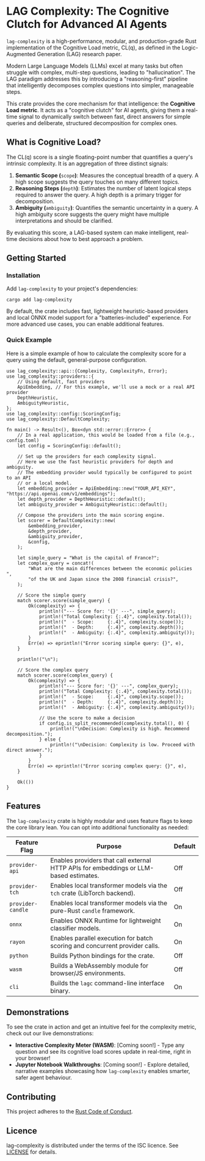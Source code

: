 # LAG Complexity: The Cognitive Clutch for Advanced AI Agents

`lag-complexity` is a high-performance, modular, and production-grade Rust
implementation of the Cognitive Load metric, CL(q), as defined in the
Logic-Augmented Generation (LAG) research paper.

Modern Large Language Models (LLMs) excel at many tasks but often struggle with
complex, multi-step questions, leading to "hallucination". The LAG paradigm
addresses this by introducing a "reasoning-first" pipeline that intelligently
decomposes complex questions into simpler, manageable steps.

This crate provides the core mechanism for that intelligence: the **Cognitive
Load metric**. It acts as a "cognitive clutch" for AI agents, giving them a
real-time signal to dynamically switch between fast, direct answers for simple
queries and deliberate, structured decomposition for complex ones.

## What is Cognitive Load?

The CL(q) score is a single floating-point number that quantifies a query's
intrinsic complexity. It is an aggregation of three distinct signals:

1. **Semantic Scope (**`scope`**)**: Measures the conceptual breadth of a
   query. A high scope suggests the query touches on many different topics.
2. **Reasoning Steps (**`depth`**)**: Estimates the number of latent logical
   steps required to answer the query. A high depth is a primary trigger for
   decomposition.
3. **Ambiguity (**`ambiguity`**)**: Quantifies the semantic uncertainty in a
   query. A high ambiguity score suggests the query might have multiple
   interpretations and should be clarified.

By evaluating this score, a LAG-based system can make intelligent, real-time
decisions about how to best approach a problem.

## Getting Started

### Installation

Add `lag-complexity` to your project's dependencies:

```null
cargo add lag-complexity

```

By default, the crate includes fast, lightweight heuristic-based providers and
local ONNX model support for a "batteries-included" experience. For more
advanced use cases, you can enable additional features.

### Quick Example

Here is a simple example of how to calculate the complexity score for a query
using the default, general-purpose configuration.

```null
use lag_complexity::api::{Complexity, ComplexityFn, Error};
use lag_complexity::providers::{
    // Using default, fast providers
    ApiEmbedding, // For this example, we'll use a mock or a real API provider
    DepthHeuristic,
    AmbiguityHeuristic,
};
use lag_complexity::config::ScoringConfig;
use lag_complexity::DefaultComplexity;

fn main() -> Result<(), Box<dyn std::error::Error>> {
    // In a real application, this would be loaded from a file (e.g., config.toml)
    let config = ScoringConfig::default();

    // Set up the providers for each complexity signal.
    // Here we use the fast heuristic providers for depth and ambiguity.
    // The embedding provider would typically be configured to point to an API
    // or a local model.
    let embedding_provider = ApiEmbedding::new("YOUR_API_KEY", "https://api.openai.com/v1/embeddings");
    let depth_provider = DepthHeuristic::default();
    let ambiguity_provider = AmbiguityHeuristic::default();

    // Compose the providers into the main scoring engine.
    let scorer = DefaultComplexity::new(
        &embedding_provider,
        &depth_provider,
        &ambiguity_provider,
        &config,
    );

    let simple_query = "What is the capital of France?";
    let complex_query = concat!(
        "What are the main differences between the economic policies ",
        "of the UK and Japan since the 2008 financial crisis?",
    );

    // Score the simple query
    match scorer.score(simple_query) {
        Ok(complexity) => {
            println!("--- Score for: '{}' ---", simple_query);
            println!("Total Complexity: {:.4}", complexity.total());
            println!("  - Scope:     {:.4}", complexity.scope());
            println!("  - Depth:     {:.4}", complexity.depth());
            println!("  - Ambiguity: {:.4}", complexity.ambiguity());
        }
        Err(e) => eprintln!("Error scoring simple query: {}", e),
    }

    println!("\n");

    // Score the complex query
    match scorer.score(complex_query) {
        Ok(complexity) => {
            println!("--- Score for: '{}' ---", complex_query);
            println!("Total Complexity: {:.4}", complexity.total());
            println!("  - Scope:     {:.4}", complexity.scope());
            println!("  - Depth:     {:.4}", complexity.depth());
            println!("  - Ambiguity: {:.4}", complexity.ambiguity());

            // Use the score to make a decision
            if config.is_split_recommended(complexity.total(), 0) {
                println!("\nDecision: Complexity is high. Recommend decomposition.");
            } else {
                println!("\nDecision: Complexity is low. Proceed with direct answer.");
            }
        }
        Err(e) => eprintln!("Error scoring complex query: {}", e),
    }

    Ok(())
}

```

## Features

The `lag-complexity` crate is highly modular and uses feature flags to keep the
core library lean. You can opt into additional functionality as needed:

| **Feature Flag**  | **Purpose**                                                                           | **Default** |
| ----------------- | ------------------------------------------------------------------------------------- | ----------- |
| `provider-api`    | Enables providers that call external HTTP APIs for embeddings or LLM-based estimates. | Off         |
| `provider-tch`    | Enables local transformer models via the `tch` crate (LibTorch backend).              | Off         |
| `provider-candle` | Enables local transformer models via the pure-Rust `candle` framework.                | On          |
| `onnx`            | Enables ONNX Runtime for lightweight classifier models.                               | On          |
| `rayon`           | Enables parallel execution for batch scoring and concurrent provider calls.           | On          |
| `python`          | Builds Python bindings for the crate.                                                 | Off         |
| `wasm`            | Builds a WebAssembly module for browser/JS environments.                              | Off         |
| `cli`             | Builds the `lagc` command-line interface binary.                                      | On          |

## Demonstrations

To see the crate in action and get an intuitive feel for the complexity metric,
check out our live demonstrations:

- **Interactive Complexity Meter (WASM)**: [Coming soon!] - Type any
  question and see its cognitive load scores update in real-time, right in your
  browser!
- **Jupyter Notebook Walkthroughs**: [Coming soon!] - Explore
  detailed, narrative examples showcasing how `lag-complexity` enables smarter,
  safer agent behaviour.

## Contributing

This project adheres to the
[Rust Code of Conduct](https://www.rust-lang.org/policies/code-of-conduct).

## Licence

lag-complexity is distributed under the terms of the ISC licence. See
[LICENSE](LICENSE) for details.
